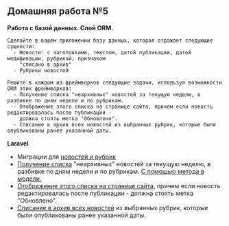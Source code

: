 ## Домашняя работа №5
**Работа с базой данных. Слой ORM.**
```
Сделайте в вашем приложении базу данных, которая отражает следующие сущности:
  - Новости: с заголовками, текстом, датой публикации, датой модификации, рубрикой, признаком 
    "списано в архив"
  - Рубрики новостей
  
Решите в каждом из фреймворков следующие задачи, используя возможности ORM этих фреймворков:
  - Получение списка "неархивных" новостей за текущую неделю, в разбивке по дням недели и по рубрикам.
  - Отображение этого списка на странице сайта, причем если новость редактировалась после публикации - 
    должна стоять метка "Обновлено".
  - Списание в архив всех новостей из выбранных рубрик, которые были опубликованы ранее указанной даты.
```

**Laravel**
 * Миграции для [новостей и рубрик](https://github.com/skiphog/profit-laravel/tree/master/database/migrations)
 * [Получение списка](https://github.com/skiphog/profit-laravel/blob/master/app/Http/Controllers/NewsController.php#L23) "неархивных" новостей за текущую неделю, в разбивке по дням недели и по рубрикам. [С помощью метода в модели.](https://github.com/skiphog/profit-laravel/blob/master/app/Article.php#L65)
 * [Отображение этого списка на странице сайта](https://github.com/skiphog/profit-laravel/blob/master/resources/views/newsByRubrics.blade.php#L29), причем если новость редактировалась после публикации - должна стоять метка "Обновлено".
 * [Списание в архив всех новостей](https://github.com/skiphog/profit-laravel/blob/master/app/Http/Controllers/NewsController.php#L36) из выбранных рубрик, которые были опубликованы ранее указанной даты.
